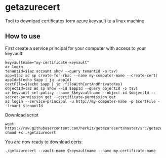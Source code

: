 # getazurecert
Tool to download certificates form azure keyvault to a linux machine

## How to use

First create a service principal for your computer with access to your keyvault:
```
keyvaultname="my-certificate-keyvault"
az login
tenantId=$(az account show --query tenantId -o tsv)
app=$(az ad sp create-for-rbac --name my-computer-name --create-cert)
appId=$(echo $app | jq .appId)
certFile=$(echo $app | jq .fileWithCertAndPrivateKey)
objectId=(az ad sp show --id $appId --query objectId -o tsv)
az keyvault set-policy --name $keyvaultname --object-id $objectId --secret-permission get --certificate-permission get
az login --service-principal -u http://my-computer-name -p $certFile --tenant $tenantId
```

Download script
```
wget https://raw.githubusercontent.com/herkit/getazurecert/master/src/getazurecert
chmod +x ./getazurecert
```

You are now ready to download certs:
```
./getazurecert --vault-name $keyvaultname --name my-certificate-name
```
